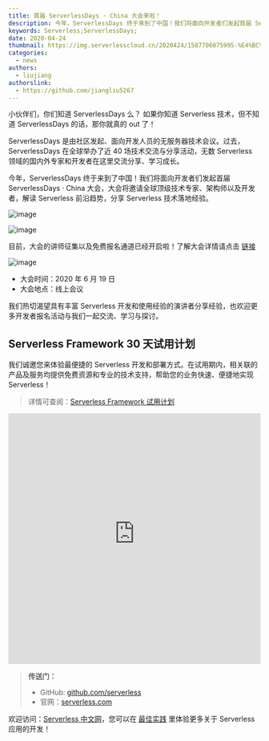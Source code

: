 ```yaml
---
title: 首届 ServerlessDays · China 大会来啦！
description: 今年，ServerlessDays 终于来到了中国！我们将面向开发者们发起首届 ServerlessDays · China 大会，大会将邀请全球顶级技术专家、架构师以及开发者，解读 Serverless 前沿趋势，分享 Serverless 技术落地经验。
keywords: Serverless;ServerlessDays;
date: 2020-04-24
thumbnail: https://img.serverlesscloud.cn/2020424/1587706075995-%E4%BC%81%E4%B8%9A%E5%BE%AE%E4%BF%A1%E6%88%AA%E5%9B%BE_1587705040958.png
categories: 
  - news
authors: 
  - liujiang
authorslink: 
  - https://github.com/jiangliu5267
---
```


小伙伴们，你们知道 ServerlessDays 么？ 如果你知道 Serverless 技术，但不知道 ServerlessDays 的话，那你就真的 out 了！

ServerlessDays 是由社区发起、面向开发人员的无服务器技术会议。过去，ServerlessDays 在全球举办了近 40 场技术交流与分享活动，无数 Serverless 领域的国内外专家和开发者在这里交流分享、学习成长。

今年，ServerlessDays 终于来到了中国！我们将面向开发者们发起首届 ServerlessDays · China 大会，大会将邀请全球顶级技术专家、架构师以及开发者，解读 Serverless 前沿趋势，分享 Serverless 技术落地经验。

![image](https://img.serverlesscloud.cn/2020424/1587706071410-0%5B1%5D.png)

![image](https://img.serverlesscloud.cn/2020424/1587706075995-%E4%BC%81%E4%B8%9A%E5%BE%AE%E4%BF%A1%E6%88%AA%E5%9B%BE_1587705040958.png)


目前，大会的讲师征集以及免费报名通道已经开启啦！了解大会详情请点击 [链接](https://china.serverlessdays.io/cn/)

![image](https://img.serverlesscloud.cn/2020417/1587135550712-7fff4d46d771485c3e5648fded8e374.png)

- 大会时间：2020 年 6 月 19 日
- 大会地点：线上会议

我们热切渴望具有丰富 Serverless 开发和使用经验的演讲者分享经验，也欢迎更多开发者报名活动与我们一起交流、学习与探讨。

## Serverless Framework 30 天试用计划

我们诚邀您来体验最便捷的 Serverless 开发和部署方式。在试用期内，相关联的产品及服务均提供免费资源和专业的技术支持，帮助您的业务快速、便捷地实现 Serverless！

> 详情可查阅：[Serverless Framework 试用计划](https://cloud.tencent.com/document/product/1154/38792)

<div id='scf-deploy-iframe-or-md'><iframe height="500px" width="100%" src="https://serverless.cloud.tencent.com/deploy/express" frameborder="0"  allowfullscreen></iframe></div>

<script>
var n = navigator.userAgent.toLowerCase();
if (n.indexOf('android')>-1 || n.indexOf('iphone')>-1 || n.indexOf('iPhone')>-1 || n.indexOf('ipod')>-1 || n.indexOf('ipad')>-1 || n.indexOf('ios')>-1){
  document.getElementById('scf-deploy-iframe-or-md').innerHTML = '<div><h2 id="one-more-thing-1"><a href="#one-more-thing-1" aria-label="one more thing 1 permalink" class="anchor"><svg aria-hidden="true" focusable="false" height="16" version="1.1" viewBox="0 0 16 16" width="16"><path fill-rule="evenodd" d="M4 9h1v1H4c-1.5 0-3-1.69-3-3.5S2.55 3 4 3h4c1.45 0 3 1.69 3 3.5 0 1.41-.91 2.72-2 3.25V8.59c.58-.45 1-1.27 1-2.09C10 5.22 8.98 4 8 4H4c-.98 0-2 1.22-2 2.5S3 9 4 9zm9-3h-1v1h1c1 0 2 1.22 2 2.5S13.98 12 13 12H9c-.98 0-2-1.22-2-2.5 0-.83.42-1.64 1-2.09V6.25c-1.09.53-2 1.84-2 3.25C6 11.31 7.55 13 9 13h4c1.45 0 3-1.69 3-3.5S14.5 6 13 6z"></path></svg></a>One More Thing</h2><p>3 秒你能做什么？喝一口水，看一封邮件，还是 —— 部署一个完整的 <a href="https://serverless.cloud.tencent.com/deploy/express">Serverless</a> 应用？</p><blockquote><p>复制链接至 PC 浏览器访问：<a href="https://serverless.cloud.tencent.com/deploy/express">https://serverless.cloud.tencent.com/deploy/express</a></p></blockquote><p>3 秒极速部署，立即体验史上最快的 <a href="https://serverless.cloud.tencent.com/deploy/express">Serverless  HTTP</a> 实战开发！</p></div>';
}
</script>


> **传送门：**
> - GitHub: [github.com/serverless](https://github.com/serverless/serverless/blob/master/README_CN.md) 
> - 官网：[serverless.com](https://serverless.com/)

欢迎访问：[Serverless 中文网](https://serverlesscloud.cn/)，您可以在 [最佳实践](https://serverlesscloud.cn/best-practice) 里体验更多关于 Serverless 应用的开发！


